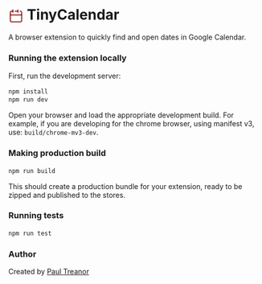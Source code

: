 

# <img src="assets/icon.png" width="30" height="30" alt="TinyCalendar Icon" style="vertical-align:middle"> TinyCalendar

A browser extension to quickly find and open dates in Google Calendar. 



### Running the extension locally

First, run the development server:

```bash
npm install
npm run dev
```

Open your browser and load the appropriate development build. For example, if you are developing for the chrome browser, using manifest v3, use: `build/chrome-mv3-dev`.


### Making production build

```bash
npm run build
```

This should create a production bundle for your extension, ready to be zipped and published to the stores.

### Running tests

```bash
npm run test
```

### Author
Created by [Paul Treanor](https://paultreanor.com)

